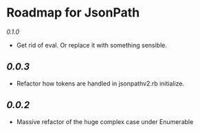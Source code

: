 Roadmap for JsonPath
====================

*0.1.0*

  * Get rid of eval. Or replace it with something sensible. 

*0.0.3*
-------

  * Refactor how tokens are handled in jsonpathv2.rb initialize.

*0.0.2*
-------

  * Massive refactor of the huge complex case under Enumerable
